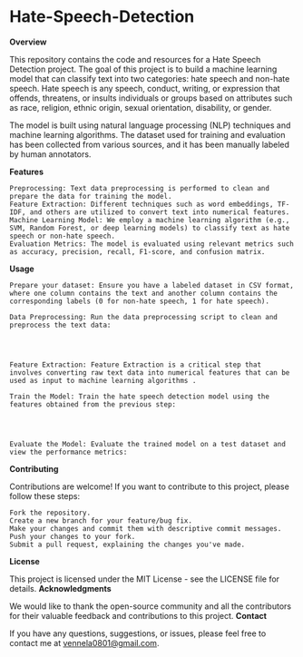 # Hate-Speech-Detection
**Overview**

This repository contains the code and resources for a Hate Speech Detection project. The goal of this project is to build a machine learning model that can classify text into two categories: hate speech and non-hate speech. Hate speech is any speech, conduct, writing, or expression that offends, threatens, or insults individuals or groups based on attributes such as race, religion, ethnic origin, sexual orientation, disability, or gender.

The model is built using natural language processing (NLP) techniques and machine learning algorithms. The dataset used for training and evaluation has been collected from various sources, and it has been manually labeled by human annotators.
 
**Features**

    Preprocessing: Text data preprocessing is performed to clean and prepare the data for training the model.
    Feature Extraction: Different techniques such as word embeddings, TF-IDF, and others are utilized to convert text into numerical features.
    Machine Learning Model: We employ a machine learning algorithm (e.g., SVM, Random Forest, or deep learning models) to classify text as hate speech or non-hate speech.
    Evaluation Metrics: The model is evaluated using relevant metrics such as accuracy, precision, recall, F1-score, and confusion matrix.


**Usage**

    Prepare your dataset: Ensure you have a labeled dataset in CSV format, where one column contains the text and another column contains the corresponding labels (0 for non-hate speech, 1 for hate speech).

    Data Preprocessing: Run the data preprocessing script to clean and preprocess the text data:




    Feature Extraction: Feature Extraction is a critical step that involves converting raw text data into numerical features that can be used as input to machine learning algorithms .

    Train the Model: Train the hate speech detection model using the features obtained from the previous step:




    Evaluate the Model: Evaluate the trained model on a test dataset and view the performance metrics:




**Contributing**

Contributions are welcome! If you want to contribute to this project, please follow these steps:

    Fork the repository.
    Create a new branch for your feature/bug fix.
    Make your changes and commit them with descriptive commit messages.
    Push your changes to your fork.
    Submit a pull request, explaining the changes you've made.

**License**

This project is licensed under the MIT License - see the LICENSE file for details.
**Acknowledgments**

We would like to thank the open-source community and all the contributors for their valuable feedback and contributions to this project.
**Contact**

If you have any questions, suggestions, or issues, please feel free to contact me at vennela0801@gmail.com.
